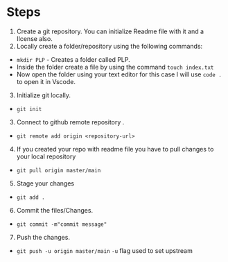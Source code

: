 # Steps

1. Create a git repository. You can initialize Readme file with it and a lIcense also.
2. Locally create a folder/repository using the following commands:
- `mkdir PLP` - Creates a folder called PLP.
- Inside the folder create a file by using the command `touch index.txt`
- Now open the folder using your text editor for this case I will use  `code .` to open it in Vscode.
3. Initialize git locally.
 -  `git init`
3. Connect to github remote repository .
- `git remote add origin <repository-url>`
4. If you created your repo with readme file you have to pull changes to your local repository
 - `git pull origin master/main`
5. Stage your changes
 - `git add .`
6. Commit the files/Changes.
 - `git commit -m"commit message"`
7. Push the changes.
- `git push -u origin master/main` `-u` flag used to set upstream
